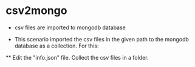 # csv2mongo

* csv files are imported to mongodb database

* This scenario imported the csv files in the given path to the mongodb database as a collection. For this:

** Edit the "info.json" file. Collect the csv files in a folder. 
